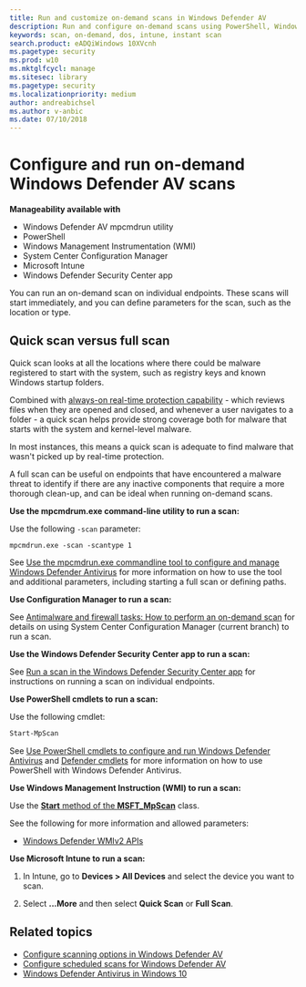 ```yaml
---
title: Run and customize on-demand scans in Windows Defender AV
description: Run and configure on-demand scans using PowerShell, Windows Management Instrumentation, or individually on endpoints with the Windows Defender Security Center app
keywords: scan, on-demand, dos, intune, instant scan
search.product: eADQiWindows 10XVcnh
ms.pagetype: security
ms.prod: w10
ms.mktglfcycl: manage
ms.sitesec: library
ms.pagetype: security
ms.localizationpriority: medium
author: andreabichsel
ms.author: v-anbic
ms.date: 07/10/2018
---
```


# Configure and run on-demand Windows Defender AV scans

**Manageability available with**

- Windows Defender AV mpcmdrun utility
- PowerShell
- Windows Management Instrumentation (WMI)
- System Center Configuration Manager 
- Microsoft Intune
- Windows Defender Security Center app

You can run an on-demand scan on individual endpoints. These scans will start immediately, and you can define parameters for the scan, such as the location or type.


## Quick scan versus full scan

Quick scan looks at all the locations where there could be malware registered to start with the system, such as registry keys and known Windows startup folders. 

Combined with [always-on real-time protection capability](configure-real-time-protection-windows-defender-antivirus.md) - which reviews files when they are opened and closed, and whenever a user navigates to a folder - a quick scan helps provide strong coverage both for malware that starts with the system and kernel-level malware.  

In most instances, this means a quick scan is adequate to find malware that wasn't picked up by real-time protection.

A full scan can be useful on endpoints that have encountered a malware threat to identify if there are any inactive components that require a more thorough clean-up, and can be ideal when running on-demand scans.


**Use the mpcmdrum.exe command-line utility to run a scan:**

Use the following `-scan` parameter:

```DOS
mpcmdrun.exe -scan -scantype 1
```



See [Use the mpcmdrun.exe commandline tool to configure and manage Windows Defender Antivirus](command-line-arguments-windows-defender-antivirus.md) for more information on how to use the tool and additional parameters, including starting a full scan or defining paths.



**Use Configuration Manager to run a scan:**

See [Antimalware and firewall tasks: How to perform an on-demand scan](https://docs.microsoft.com/en-us/sccm/protect/deploy-use/endpoint-antimalware-firewall#how-to-perform-an-on-demand-scan-of-computers) for details on using System Center Configuration Manager (current branch) to run a scan.



**Use the Windows Defender Security Center app to run a scan:**

See [Run a scan in the Windows Defender Security Center app](windows-defender-security-center-antivirus.md#scan) for instructions on running a scan on individual endpoints.



**Use PowerShell cmdlets to run a scan:**

Use the following cmdlet:

```PowerShell
Start-MpScan
```


See [Use PowerShell cmdlets to configure and run Windows Defender Antivirus](use-powershell-cmdlets-windows-defender-antivirus.md) and [Defender cmdlets](https://technet.microsoft.com/itpro/powershell/windows/defender/index) for more information on how to use PowerShell with Windows Defender Antivirus.

**Use Windows Management Instruction (WMI) to run a scan:**

Use the [**Start** method of the **MSFT_MpScan**](https://msdn.microsoft.com/en-us/library/dn455324(v=vs.85).aspx#methods) class.

See the following for more information and allowed parameters:
- [Windows Defender WMIv2 APIs](https://msdn.microsoft.com/en-us/library/dn439477(v=vs.85).aspx)


**Use Microsoft Intune to run a scan:**

1. In Intune, go to **Devices > All Devices** and select the device you want to scan.

2. Select **...More** and then select **Quick Scan** or **Full Scan**.


## Related topics


- [Configure scanning options in Windows Defender AV](configure-advanced-scan-types-windows-defender-antivirus.md)
- [Configure scheduled scans for Windows Defender AV](scheduled-catch-up-scans-windows-defender-antivirus.md)
- [Windows Defender Antivirus in Windows 10](windows-defender-antivirus-in-windows-10.md)